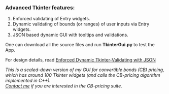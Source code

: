 ### Advanced Tkinter features:
1. Enforced validating of Entry widgets.
2. Dynamic validating of bounds (or ranges) of user inputs via Entry widgets.
3. JSON based dynamic GUI with tooltips and validations.

One can download all the source files and run **TkinterGui.py** to test the App.

For design details, read [Enforced Dynamic Tkinter-Validating with JSON](https://github.com/user-attachments/files/18390390/readme.pdf)

_This is a scaled-down version of my GUI for convertible bonds (CB) pricing, which has around 100 Tkinter widgets (and calls the CB-pricing algorithm implemented in C++).<br>
[Contact me](https://www.linkedin.com/in/qiangliu427/) if you are interested in the CB-pricing suite._
